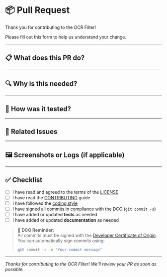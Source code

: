 # 📦 Pull Request

Thank you for contributing to the OCR Filter!

Please fill out this form to help us understand your change.

---

## 📋 What does this PR do?

<!-- Describe the change in plain language. What does it fix or add? -->

---

## 🔍 Why is this needed?

<!-- Motivation: Is this fixing a bug, improving performance, adding a new feature, etc.? -->

---

## 🧪 How was it tested?

<!-- Briefly describe how you tested this. Unit test? Manual test case? Sample run? -->

---

## 🔗 Related Issues

<!-- List related issues or PRs with references (e.g., Fixes #123) -->

---

## 🖼️ Screenshots or Logs (if applicable)

<!-- Drop in screenshots, before/after comparisons, or relevant logs -->

---

## ✅ Checklist

- [ ] I have read and agreed to the terms of the [LICENSE](../LICENSE)
- [ ] I have read the [CONTRIBUTING](../CONTRIBUTING.md) guide
- [ ] I have followed the [coding style](../CONTRIBUTING.md#coding-style)
- [ ] I have signed all commits in compliance with the DCO (`git commit -s`)
- [ ] I have added or updated **tests** as needed
- [ ] I have added or updated **documentation** as needed

> 📄 **DCO Reminder:**  
> All commits must be signed with the [Developer Certificate of Origin](https://developercertificate.org/).  
> You can automatically sign commits using:
>
> ```bash
> git commit -s -m "Your commit message"
> ```

---

_Thanks for contributing to the OCR Filter! We’ll review your PR as soon as possible._
